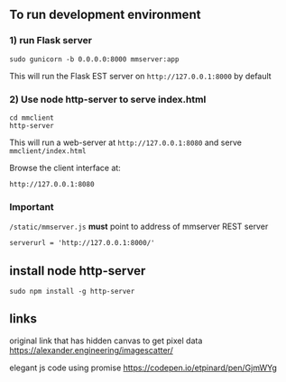 ## To run development environment

### 1) run Flask server
	
	sudo gunicorn -b 0.0.0.0:8000 mmserver:app

This will run the Flask EST server on `http://127.0.0.1:8000` by default

### 2) Use node http-server to serve index.html

	cd mmclient
	http-server

This will run a web-server at `http://127.0.0.1:8080` and serve `mmclient/index.html`

Browse the client interface at:

	http://127.0.0.1:8080
		
### Important	

`/static/mmserver.js` **must** point to address of mmserver REST server
	
	serverurl = 'http://127.0.0.1:8000/'


## install node http-server

	sudo npm install -g http-server

## links

original link that has hidden canvas to get pixel data
	https://alexander.engineering/imagescatter/
	
elegant js code using promise
	https://codepen.io/etpinard/pen/GjmWYg